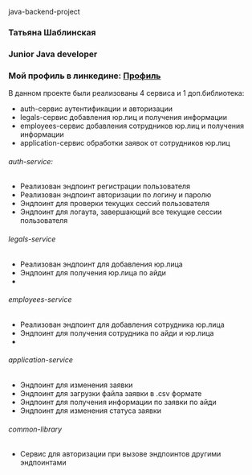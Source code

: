 java-backend-project

### Татьяна Шаблинская
### Junior Java developer
### Мой профиль в линкедине: [Профиль](https://www.linkedin.com/in/tatsiana-shablinskaya-546698216/)

В данном проекте были реализованы 4 сервиса и 1 доп.библиотека:
* auth-сервис аутентификации и авторизации
* legals-сервис добавления юр.лиц и получения информации
* employees-сервис добавления сотрудников юр.лиц и получения информации
* application-сервис обработки заявок от сотрудников юр.лиц

###### auth-service:
* Реализован эндпоинт регистрации пользователя
* Реализован эндпоинт авторизации по логину и паролю
* Эндпоинт для проверки текущих сессий пользователя
* Эндпоинт для логаута, завершающий все текущие сессии пользователя

###### legals-service
* Реализован эндпоинт для добавления юр.лица
* Эндпоинт для получения юр.лица по айди
* 

###### employees-service
* Реализован эндпоинт для добавления сотрудника юр.лица
* Эндпоинт для получения сотрудника по айди и юр.лица
* 

###### application-service
* Эндпоинт для изменения заявки
* Эндпоинт для загрузки файла заявки в .csv формате
* Эндпоинт для получения информации по заявки по айди
* Эндпоинт для изменения статуса заявки 

###### common-library
* Сервис для авторизации при вызове эндпоинтов другими эндпоинтами
